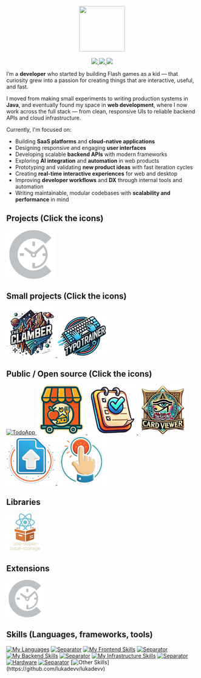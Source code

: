<p align="center">
  <a href="https://lukadevv.com">
    <img 
      src="https://avatars.githubusercontent.com/u/125610239?s=400&u=36b024d473c62444bc1ff851cc05da001e8dd2bc&v=4" 
      width="120" 
      height="120" 
    />
  </a>
</p>

<p align="center">
  <a href="mailto:lukadevv@proton.me">
    <img src="https://img.shields.io/badge/-lukadevv@proton.me-D14836?style=flat&logo=ProtonMail&logoColor=white" />
  </a>
  <a href="https://discordapp.com/users/lukkaa4">
    <img src="https://img.shields.io/badge/-Discord-D14836?style=flat&logo=Discord&logoColor=white" />
  </a>
  <a href="https://lukadevv.com">
    <img src="https://img.shields.io/badge/lukadevv.com-%23E34F26.svg?logo=html5&logoColor=white" />
  </a>
</p>

I’m a **developer** who started by building Flash games as a kid — that curiosity grew into a passion for creating things that are interactive, useful, and fast.

I moved from making small experiments to writing production systems in **Java**, and eventually found my space in **web development**, where I now work across the full stack — from clean, responsive UIs to reliable backend APIs and cloud infrastructure.

Currently, I'm focused on:

- Building **SaaS platforms** and **cloud-native applications**
- Designing responsive and engaging **user interfaces**
- Developing scalable **backend APIs** with modern frameworks
- Exploring **AI integration** and **automation** in web products
- Prototyping and validating **new product ideas** with fast iteration cycles
- Creating **real-time interactive experiences** for web and desktop
- Improving **developer workflows** and **DX** through internal tools and automation
- Writing maintainable, modular codebases with **scalability and performance** in mind


## Projects (Click the icons)
<a href="https://chronest.lukadevv.com/">
  <img src="https://raw.githubusercontent.com/lukadevv/lukadevv/refs/heads/main/chronest-logo.webp" alt="Chronest" width="130" />
</a>

## Small projects (Click the icons)
<a href="https://the-clamber.lukadevv.com/">
  <img src="https://raw.githubusercontent.com/lukadevv/lukadevv/refs/heads/main/the-clamber_logo.png" alt="TheClamber" width="130" />
</a>

<a href="https://typotrainer.site">
  <img src="https://raw.githubusercontent.com/lukadevv/lukadevv/main/typo-trainer_logo.png" alt="TypoTrainer" width="130" />
</a>

## Public / Open source (Click the icons)
<a href="https://fusion.lukadevv.com/">
  <img src="https://raw.githubusercontent.com/lukadevv/fusion-simulator/refs/heads/main/public/android-chrome-512x512.png" alt="TodoApp" width="130" />
</a>
<a href="https://ecommerce.lukadevv.com/">
  <img src="https://raw.githubusercontent.com/lukadevv/ecommerce/refs/heads/main/src/assets/logo.webp" alt="Ecommerce" width="130" />
</a>
<a href="https://todo.lukadevv.com">
  <img src="https://raw.githubusercontent.com/lukadevv/todo-app/refs/heads/master/public/assets/metadata/android-chrome-512x512.png" alt="TodoApp" width="130" />
</a>
<a href="https://viewer.lukadevv.com">
  <img src="https://raw.githubusercontent.com/lukadevv/card-viewer/refs/heads/main/public/assets/android-chrome-512x512.png" alt="CardViewer" width="130" />
</a>
<a href="https://github.com/lukadevv/drop-storage">
  <img src="./drop-storage-logo.webp" alt="CardViewer" width="130" />
</a>
<a href="https://github.com/lukadevv/auto-clicker">
  <img src="./auto-clicker-logo.webp" alt="AutoClicker" width="130" />
</a>

## Libraries
<a href="https://github.com/lukadevv/use-super-local-storage">
  <img src="./use-super-local-storage.webp" alt="AutoClicker" width="100" />
</a>

## Extensions
<a href="https://marketplace.visualstudio.com/items?itemName=lukadevv.chronest">
  <img src="https://raw.githubusercontent.com/lukadevv/lukadevv/refs/heads/main/chronest-logo.webp" alt="Chronest" width="100" />
</a>

## Skills (Languages, frameworks, tools)

[![My Languages](https://skillicons.dev/icons?i=typescript,javascript,java,python)](https://github.com/lukadevv/lukadevv) [![Separator](https://skillicons.dev/icons?i=ros)](https://github.com/lukadevv/lukadevv) [![My Frontend Skills](https://skillicons.dev/icons?i=nextjs,vite,astro,react,apollo,threejs,html,electron,css,tailwind,materialui,bootstrap,jest,vitest)](https://github.com/lukadevv/lukadevv) [![Separator](https://skillicons.dev/icons?i=ros)](https://github.com/lukadevv/lukadevv) [![My Backend Skills](https://skillicons.dev/icons?i=nestjs,express,nodejs,graphql,prisma,postgresql,sqlite,mysql)](https://github.com/lukadevv/lukadevv) [![Separator](https://skillicons.dev/icons?i=ros)](https://github.com/lukadevv/lukadevv) [![My Infrastructure Skills](https://skillicons.dev/icons?i=docker,redis,nginx,cloudflare,supabase)](https://github.com/lukadevv/lukadevv) [![Separator](https://skillicons.dev/icons?i=ros)](https://github.com/lukadevv/lukadevv) [![Hardware](https://skillicons.dev/icons?i=arduino)](https://github.com/lukadevv/lukadevv) [![Separator](https://skillicons.dev/icons?i=ros)](https://github.com/lukadevv/lukadevv) [![Other Skills](https://skillicons.dev/icons?i=blender,githubactions,postman,)](https://github.com/lukadevv/lukadevv)
